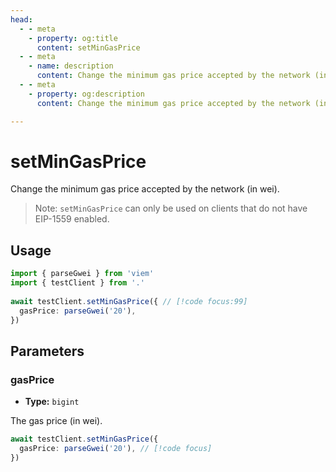 ```yaml
---
head:
  - - meta
    - property: og:title
      content: setMinGasPrice
  - - meta
    - name: description
      content: Change the minimum gas price accepted by the network (in wei).
  - - meta
    - property: og:description
      content: Change the minimum gas price accepted by the network (in wei).

---
```


# setMinGasPrice

Change the minimum gas price accepted by the network (in wei).

> Note: `setMinGasPrice` can only be used on clients that do not have EIP-1559 enabled.

## Usage

```ts
import { parseGwei } from 'viem'
import { testClient } from '.'
 
await testClient.setMinGasPrice({ // [!code focus:99]
  gasPrice: parseGwei('20'),
})
```

## Parameters

### gasPrice

- **Type:** `bigint`

The gas price (in wei).

```ts
await testClient.setMinGasPrice({
  gasPrice: parseGwei('20'), // [!code focus]
})
```
